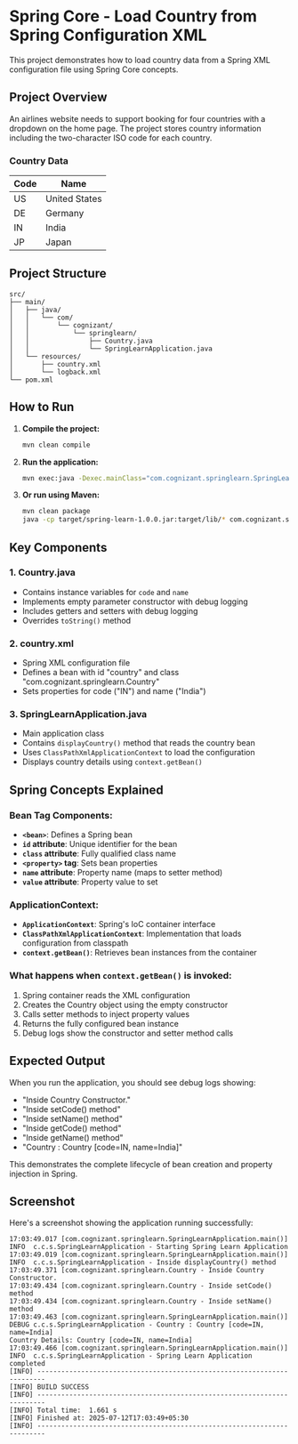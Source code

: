 # Spring Core - Load Country from Spring Configuration XML

This project demonstrates how to load country data from a Spring XML configuration file using Spring Core concepts.

## Project Overview

An airlines website needs to support booking for four countries with a dropdown on the home page. The project stores country information including the two-character ISO code for each country.

### Country Data
| Code | Name |
|------|------|
| US   | United States |
| DE   | Germany |
| IN   | India |
| JP   | Japan |

## Project Structure

```
src/
├── main/
│   ├── java/
│   │   └── com/
│   │       └── cognizant/
│   │           └── springlearn/
│   │               ├── Country.java
│   │               └── SpringLearnApplication.java
│   └── resources/
│       ├── country.xml
│       └── logback.xml
└── pom.xml
```

## How to Run

1. **Compile the project:**
   ```bash
   mvn clean compile
   ```

2. **Run the application:**
   ```bash
   mvn exec:java -Dexec.mainClass="com.cognizant.springlearn.SpringLearnApplication"
   ```

3. **Or run using Maven:**
   ```bash
   mvn clean package
   java -cp target/spring-learn-1.0.0.jar:target/lib/* com.cognizant.springlearn.SpringLearnApplication
   ```

## Key Components

### 1. Country.java
- Contains instance variables for `code` and `name`
- Implements empty parameter constructor with debug logging
- Includes getters and setters with debug logging
- Overrides `toString()` method

### 2. country.xml
- Spring XML configuration file
- Defines a bean with id "country" and class "com.cognizant.springlearn.Country"
- Sets properties for code ("IN") and name ("India")

### 3. SpringLearnApplication.java
- Main application class
- Contains `displayCountry()` method that reads the country bean
- Uses `ClassPathXmlApplicationContext` to load the configuration
- Displays country details using `context.getBean()`

## Spring Concepts Explained

### Bean Tag Components:
- **`<bean>`**: Defines a Spring bean
- **`id` attribute**: Unique identifier for the bean
- **`class` attribute**: Fully qualified class name
- **`<property>` tag**: Sets bean properties
- **`name` attribute**: Property name (maps to setter method)
- **`value` attribute**: Property value to set

### ApplicationContext:
- **`ApplicationContext`**: Spring's IoC container interface
- **`ClassPathXmlApplicationContext`**: Implementation that loads configuration from classpath
- **`context.getBean()`**: Retrieves bean instances from the container

### What happens when `context.getBean()` is invoked:
1. Spring container reads the XML configuration
2. Creates the Country object using the empty constructor
3. Calls setter methods to inject property values
4. Returns the fully configured bean instance
5. Debug logs show the constructor and setter method calls

## Expected Output

When you run the application, you should see debug logs showing:
- "Inside Country Constructor."
- "Inside setCode() method"
- "Inside setName() method"
- "Inside getCode() method"
- "Inside getName() method"
- "Country : Country [code=IN, name=India]"

This demonstrates the complete lifecycle of bean creation and property injection in Spring.

## Screenshot

Here's a screenshot showing the application running successfully:

```
17:03:49.017 [com.cognizant.springlearn.SpringLearnApplication.main()] INFO  c.c.s.SpringLearnApplication - Starting Spring Learn Application
17:03:49.019 [com.cognizant.springlearn.SpringLearnApplication.main()] INFO  c.c.s.SpringLearnApplication - Inside displayCountry() method
17:03:49.371 [com.cognizant.springlearn.Country - Inside Country Constructor.
17:03:49.434 [com.cognizant.springlearn.Country - Inside setCode() method
17:03:49.434 [com.cognizant.springlearn.Country - Inside setName() method
17:03:49.463 [com.cognizant.springlearn.SpringLearnApplication.main()] DEBUG c.c.s.SpringLearnApplication - Country : Country [code=IN, name=India]
Country Details: Country [code=IN, name=India]
17:03:49.466 [com.cognizant.springlearn.SpringLearnApplication.main()] INFO  c.c.s.SpringLearnApplication - Spring Learn Application completed
[INFO] ------------------------------------------------------------------------
[INFO] BUILD SUCCESS
[INFO] ------------------------------------------------------------------------
[INFO] Total time:  1.661 s
[INFO] Finished at: 2025-07-12T17:03:49+05:30
[INFO] ------------------------------------------------------------------------
```

